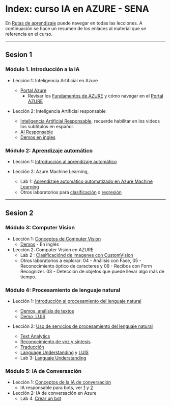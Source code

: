 # Index: curso IA en AZURE - SENA


En [Rutas de aprendizaje](https://docs.microsoft.com/learn/certifications/azure-ai-fundamentals) puede navegar en todas las lecciones. A continuación se hace un resumen de los enlaces al material que se referencia en el curso.

---

## Sesion 1

### Módulo 1. Introducción a la IA

* Lección 1: Inteligencia Artificial en Azure
    
    * [Portal Azure](https://portal.azure.com)
      * Revisar los [Fundamentos de AZURE](https://docs.microsoft.com/es-es/learn/paths/az-900-describe-cloud-concepts/) y cómo navegar en el [Portal AZURE](https://docs.microsoft.com/es-es/learn/modules/tour-azure-portal/)

* Lección 2: Inteligencia Artificial responsable 
  
    * [Inteligencia Artificial Responsable](https://docs.microsoft.com/es-es/learn/modules/get-started-ai-fundamentals/8-understand-responsible-ai?ns-enrollment-type=LearningPath&ns-enrollment-id=learn.wwl.get-started-with-artificial-intelligence-on-azure), recuerde habilitar en los videos los subtitulos en español.
    * [AI Responsable](https://www.microsoft.com/es-mx/ai/responsible-ai?rtc=2&activetab=pivot1:primaryr6)
    * [Demos en ingles](https://aidemos.microsoft.com/responsible-conversational-ai/building-a-trustworthy-bot)

### Módulo 2: [Aprendizaje automático](https://aka.ms/no-code-ml-spa)

* Lección 1: [Introducción al aprendizaje automático](https://docs.microsoft.com/es-es/learn/paths/get-started-with-artificial-intelligence-on-azure/)

* Lección 2: Azure Machine Learning, 
  * Lab 1: [Aprendizaje automático automatizado en Azure Machine Learning](https://docs.microsoft.com/es-mx/learn/modules/use-automated-machine-learning/)
  * Otros laboratorios para [clasificación](https://docs.microsoft.com/es-es/learn/modules/create-classification-model-azure-machine-learning-designer/) o [regresión](https://docs.microsoft.com/es-es/learn/modules/create-regression-model-azure-machine-learning-designer/)

---

## Sesion 2

### Módulo 3: Computer Vision

* Lección 1: [Conceptos de Computer Vision](https://aka.ms/explore-computer-vision-spa)
  * [Demos](https://aidemos.microsoft.com/computer-vision) - En inglés
* Lección 2: Computer Vision en AZURE
  * Lab 2 : [Clasificaciónd de imagenes con CustomVision](https://docs.microsoft.com/es-es/learn/modules/classify-images-custom-vision/ )
  * Otros laboratorios a explorar: 04 - Análisis con Face, 05 - Reconocimiento óptico de caracteres y 06 - Recibos con Form Recognizer. 03 - Detección de objetos que puede llevar algo más de tiempo.

### Módulo 4: Procesamiento de lenguaje natural

* Lección 1: [Introducción al procesamiento del lenguaje natural](https://aka.ms/explore-nlp-spa)
  * [Demos, análisis de textos](https://aidemos.microsoft.com/text-analytics)
  * [Demo, LUIS](https://aidemos.microsoft.com/luis/demo)

* Lección 2: [Uso de servicios de procesamiento del lenguaje natural]()
  * [Text Analytics](07%20-%20Text%20Analytics.ipynb)
  * [Reconocimiento de voz y síntesis](08%20-%20Speech.ipynb)
  * [Traducción](09%20-%20Translation.ipynb)
  * [Language Understanding](10%20-%20Language%20Understanding.ipynb) y [LUIS](www.luis.ai)
  * Lab 3: [Languaje Understanding](https://docs.microsoft.com/es-es/learn/modules/create-language-model-with-language-understanding/)

### Módulo 5: IA de Conversación

* Lección 1: [Conceptos de la IA de conversación](https://aka.ms/explore-bots-spa)
  * IA responsable para bots, ver [1](https://www.microsoft.com/research/publication/responsible-bots/) y [2](https://aidemos.microsoft.com/responsible-conversational-ai/building-a-trustworthy-bot)
  <!-- * [Demo de bot](https://www.microsoft.com/es-es/research/project/health-bot/) -->
* Lección 2: IA de conversación en Azure
  * Lab 4. [Crear un bot](https://docs.microsoft.com/es-es/learn/modules/build-faq-chatbot-qna-maker-azure-bot-service/)
